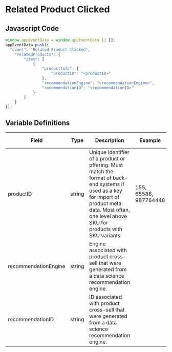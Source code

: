# Related Product Clicked

### 

## Javascript Code
```js
window.appEventData = window.appEventData || [];
appEventData.push({
  "event": "Related Product Clicked",
    "relatedProducts": {
        "item": [
            {
                "productInfo": {
                    "productID": "<productID>"
                },
                "recommendationEngine": "<recommendationEngine>",
                "recommendationID": "<recommendationID>"
            }
        ]
    }
});
```

## Variable Definitions

|Field|Type|Description|Example|Pattern|Min Length|Max Length|Minimum|Maximum|Multiple Of|
| --- | --- | --- | --- | --- | --- | --- | --- | --- | --- |
|productID|string|Unique Identifier of a product or offering.  Must match the format of back-end systems if used as a key for import of product meta data. Most often, one level above SKU for products with SKU variants. |155, 65588, 987764448|||||||
|recommendationEngine|string|Engine associated with product cross-sell that were generated from a data science recommendation engine.||||||||
|recommendationID|string|ID associated with product cross-sell that were generated from a data science recommendation engine.||||||||
